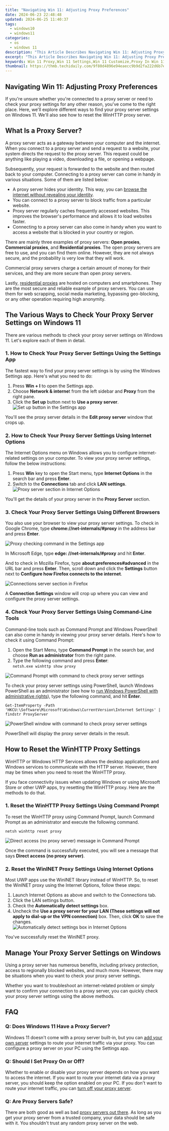 ```yaml
---
title: "Navigating Win 11: Adjusting Proxy Preferences"
date: 2024-06-23 22:48:48
updated: 2024-06-25 11:40:37
tags:
  - windows10
  - windows11
categories:
  - os
  - windows 11
description: "This Article Describes Navigating Win 11: Adjusting Proxy Preferences"
excerpt: "This Article Describes Navigating Win 11: Adjusting Proxy Preferences"
keywords: Win 11 Proxy,Win 11 Settings,Win 11 Customize,Proxy In Win 11,Adjust Win 11 Proxy,Windows 11 Privacy,Proxy Preferences in Win 11
thumbnail: https://thmb.techidaily.com/9f80d4896e94eaecc9b9d2fa222d6b7ea517f0365f103fdcf83c4e1528970c2b.jpg
---
```


## Navigating Win 11: Adjusting Proxy Preferences

 If you're unsure whether you're connected to a proxy server or need to check your proxy settings for any other reason, you've come to the right place. Here, we'll explore different ways to find your proxy server settings on Windows 11\. We'll also see how to reset the WinHTTP proxy server.

## What Is a Proxy Server?

 A proxy server acts as a gateway between your computer and the internet. When you connect to a proxy server and send a request to a website, your system directs the request to the proxy server. This request could be anything like playing a video, downloading a file, or opening a webpage.

 Subsequently, your request is forwarded to the website and then routed back to your computer. Connecting to a proxy server can come in handy in various situations. Some of them are listed below:

* A proxy server hides your identity. This way, you can [browse the internet without revealing your identity](https://www.makeuseof.com/how-to-browse-web-anonymously/).
* You can connect to a proxy server to block traffic from a particular website.
* Proxy server regularly caches frequently accessed websites. This improves the browser's performance and allows it to load websites faster.
* Connecting to a proxy server can also come in handy when you want to access a website that is blocked in your country or region.

 There are mainly three examples of proxy servers: **Open proxies**, **Commercial proxies**, and **Residential proxies**. The open proxy servers are free to use, and you can find them online. However, they are not always secure, and the probability is very low that they will work.

 Commercial proxy servers charge a certain amount of money for their services, and they are more secure than open proxy servers.

 Lastly, [residential proxies](https://www.makeuseof.com/what-is-a-residential-proxy/) are hosted on computers and smartphones. They are the most secure and reliable example of proxy servers. You can use them for web scrapping, social media marketing, bypassing geo-blocking, or any other operation requiring high anonymity.

## The Various Ways to Check Your Proxy Server Settings on Windows 11

 There are various methods to check your proxy server settings on Windows 11\. Let's explore each of them in detail.

### 1\. How to Check Your Proxy Server Settings Using the Settings App

 The fastest way to find your proxy server settings is by using the Windows Settings app. Here's what you need to do:

1. Press **Win + I** to open the Settings app.
2. Choose **Network & interne**t from the left sidebar and **Proxy** from the right pane.
3. Click the **Set up** button next to **Use a proxy server**.  
![Set up button in the Settings app](https://static1.makeuseofimages.com/wordpress/wp-content/uploads/2023/08/set-up-button.jpg)

 You'll see the proxy server details in the **Edit proxy server** window that crops up.

### 2\. How to Check Your Proxy Server Settings Using Internet Options

 The Internet Options menu on Windows allows you to configure internet-related settings on your computer. To view your proxy server settings, follow the below instructions:

1. Press **Win** key to open the Start menu, type **Internet Options** in the search bar and press **Enter**.
2. Switch to the **Connections** tab and click **LAN settings**.  
![Proxy server section in Internet Options](https://static1.makeuseofimages.com/wordpress/wp-content/uploads/2023/08/proxy-server-section.jpg)

 You'll get the details of your proxy server in the **Proxy Server** section.

### 3\. Check Your Proxy Server Settings Using Different Browsers

 You also use your browser to view your proxy server settings. To check in Google Chrome, type **chrome://net-internals/#proxy** in the address bar and press **Enter**.

![Proxy checking command in the Settings app](https://static1.makeuseofimages.com/wordpress/wp-content/uploads/2023/08/proxy-checking-command.jpg)

 In Microsoft Edge, type **edge: //net-internals/#proxy** and hit **Enter**.

 And to check in Mozilla Firefox, type **about:preferences#advanced** in the URL bar and press **Enter**. Then, scroll down and click the **Settings** button next to **Configure how Firefox connects to the internet**.

![Connections server section in Firefox](https://static1.makeuseofimages.com/wordpress/wp-content/uploads/2023/08/connections-server.jpg)

 A **Connection Settings** window will crop up where you can view and configure the proxy server settings.

### 4\. Check Your Proxy Server Settings Using Command-Line Tools

 Command-line tools such as Command Prompt and Windows PowerShell can also come in handy in viewing your proxy server details. Here's how to check it using Command Prompt:

1. Open the Start Menu, type **Command Prompt** in the search bar, and choose **Run as administrator** from the right pane.
2. Type the following command and press **Enter**:  
`netsh.exe winhttp show proxy`

![Command Prompt with command to check proxy server settings](https://static1.makeuseofimages.com/wordpress/wp-content/uploads/2023/08/command-prompt-2.jpg)

 To check your proxy server settings using PowerShell, launch Windows PowerShell as an administrator (see how to [run Windows PowerShell with administrative rights](https://www.makeuseof.com/windows-11-powershell-administrator/)), type the following command, and hit **Enter**.

`Get-ItemProperty -Path 'HKCU:\Software\Microsoft\Windows\CurrentVersion\Internet Settings' | findstr ProxyServer`

![PowerShell window with command to check proxy server settings](https://static1.makeuseofimages.com/wordpress/wp-content/uploads/2023/08/powershell-window.jpg)

 PowerShell will display the proxy server details in the result.

## How to Reset the WinHTTP Proxy Settings

 WinHTTP or Windows HTTP Services allows the desktop applications and Windows services to communicate with the HTTP server. However, there may be times when you need to reset the WinHTTP proxy.

 If you face connectivity issues when updating Windows or using Microsoft Store or other UWP apps, try resetting the WinHTTP proxy. Here are the methods to do that.

### 1\. Reset the WinHTTP Proxy Settings Using Command Prompt

 To reset the WinHTTP proxy using Command Prompt, launch Command Prompt as an administrator and execute the following command.

`netsh winhttp reset proxy`

![Direct access (no proxy server) message in Command Prompt](https://static1.makeuseofimages.com/wordpress/wp-content/uploads/2023/08/direct-access-no-proxy-server.jpg)

 Once the command is successfully executed, you will see a message that says **Direct access (no proxy server)**.

### 2\. Reset the WinINET Proxy Settings Using Internet Options

 Most UWP apps use the WinINET library instead of WinHTTP. So, to reset the WinINET proxy using the Internet Options, follow these steps:

1. Launch Internet Options as above and switch to the Connections tab.
2. Click the LAN settings button.
3. Check the **Automatically detect settings** box.
4. Uncheck the **Use a proxy server for your LAN (These settings will not apply to dial-up or the VPN connection)** box. Then, click **OK** to save the changes.  
![Automatically detect settings box in Internet Options](https://static1.makeuseofimages.com/wordpress/wp-content/uploads/2023/08/automatically-detect-settings-box.jpg)

 You've successfully reset the WinINET proxy.

## Manage Your Proxy Server Settings on Windows

 Using a proxy server has numerous benefits, including privacy protection, access to regionally blocked websites, and much more. However, there may be situations when you want to check your proxy server settings.

 Whether you want to troubleshoot an internet-related problem or simply want to confirm your connection to a proxy server, you can quickly check your proxy server settings using the above methods.

## FAQ

### Q: Does Windows 11 Have a Proxy Server?

 Windows 11 doesn't come with a proxy server built-in, but you can [add your own server](https://www.makeuseof.com/tag/create-online-proxy-server-minutes/) settings to route your internet traffic via your proxy. You can configure a proxy server on your PC using the Settings app.

### Q: Should I Set Proxy On or Off?

 Whether to enable or disable your proxy server depends on how you want to access the internet. If you want to route your internet data via a proxy server, you should keep the option enabled on your PC. If you don't want to route your internet traffic, you can [turn off your proxy server](https://www.makeuseof.com/windows-11-disable-proxy/).

### Q: Are Proxy Servers Safe?

 There are both good as well as bad [proxy servers out there](https://www.makeuseof.com/tag/best-free-online-proxy-server/). As long as you get your proxy server from a trusted company, your data should be safe with it. You shouldn't trust any random proxy server on the web.
